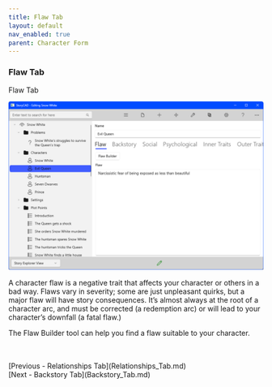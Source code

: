 ```yaml
---
title: Flaw Tab
layout: default
nav_enabled: true
parent: Character Form
---
```

### Flaw Tab ###
Flaw Tab

![](Character-Flaw-Tab.png)

A character flaw is a negative trait that affects your character or others in a bad way. Flaws vary in severity; some are just unpleasant quirks, but a major flaw will have story consequences. It’s almost always at the root of a character arc, and must be corrected (a redemption arc) or will lead to your character’s downfall  (a fatal flaw.)

The Flaw Builder tool can help you find a flaw suitable to your character.


 <br/>
 <br/>
[Previous - Relationships Tab](Relationships_Tab.md) <br/>
[Next - Backstory Tab](Backstory_Tab.md) <br/>
